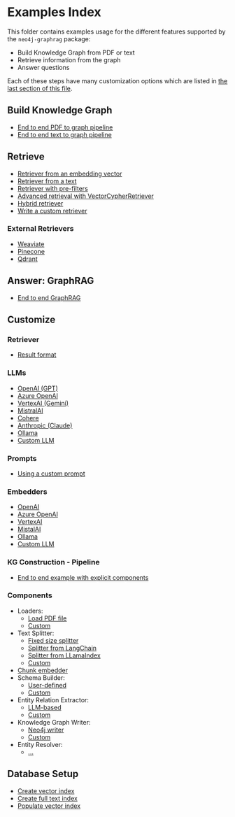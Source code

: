 # Examples Index

This folder contains examples usage for the different features
supported by the `neo4j-graphrag` package:

- Build Knowledge Graph from PDF or text
- Retrieve information from the graph
- Answer questions

Each of these steps have many customization options which
are listed in [the last section of this file](#customize).

## Build Knowledge Graph

- [End to end PDF to graph pipeline](build_graph/kg_builder_from_pdf.py)
- [End to end text to graph pipeline](build_graph/kg_builder_from_text.py)


## Retrieve

- [Retriever from an embedding vector](retrieve/similarity_search_for_vector.py)
- [Retriever from a text](retrieve/similarity_search_for_text.py)
- [Retriever with pre-filters](old/vector_search_with_filters.py)
- [Advanced retrieval with VectorCypherRetriever](retrieve/vector_cypher_retriever.py)
- [Hybrid retriever]()
- [Write a custom retriever]()


### External Retrievers

- [Weaviate](old/weaviate)
- [Pinecone](old/pinecone)
- [Qdrant]()


## Answer: GraphRAG

- [End to end GraphRAG](./answer/)


## Customize

### Retriever

- [Result format](customize/retrievers/result_formatter.py)

### LLMs

- [OpenAI (GPT)](./customize/llms/openai_llm.py)
- [Azure OpenAI]()
- [VertexAI (Gemini)](./customize/llms/vertexai_llm.py)
- [MistralAI](./customize/llms/mistalai_llm.py)
- [Cohere](./customize/llms/cohere_llm.py)
- [Anthropic (Claude)](./customize/llms/anthropic_llm.py)
- [Ollama]()
- [Custom LLM](./customize/llms/custom_llm.py)


### Prompts

- [Using a custom prompt](old/graphrag_custom_prompt.py)


### Embedders

- [OpenAI]()
- [Azure OpenAI]()
- [VertexAI]()
- [MistalAI]()
- [Ollama]()
- [Custom LLM]()


### KG Construction - Pipeline

- [End to end example with explicit components]()

### Components

- Loaders:
  - [Load PDF file]()
  - [Custom]()
- Text Splitter:
  - [Fixed size splitter](./customize/build_graph/components/splitters/fixed_size_splitter.py)
  - [Splitter from LangChain]()
  - [Splitter from LLamaIndex]()
  - [Custom]()
- [Chunk embedder]()
- Schema Builder:
  - [User-defined]()
  - [Custom]()
- Entity Relation Extractor:
  - [LLM-based]()
  - [Custom]()
- Knowledge Graph Writer:
  - [Neo4j writer]()
  - [Custom]()
- Entity Resolver:
  - [...]()


## Database Setup

- [Create vector index]()
- [Create full text index]()
- [Populate vector index]()
